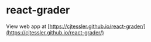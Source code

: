 # react-grader

View web app at [https://cjtessler.github.io/react-grader/](https://cjtessler.github.io/react-grader/)

